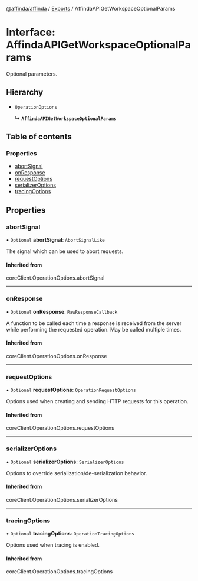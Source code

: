 [@affinda/affinda](../README.md) / [Exports](../modules.md) / AffindaAPIGetWorkspaceOptionalParams

# Interface: AffindaAPIGetWorkspaceOptionalParams

Optional parameters.

## Hierarchy

- `OperationOptions`

  ↳ **`AffindaAPIGetWorkspaceOptionalParams`**

## Table of contents

### Properties

- [abortSignal](AffindaAPIGetWorkspaceOptionalParams.md#abortsignal)
- [onResponse](AffindaAPIGetWorkspaceOptionalParams.md#onresponse)
- [requestOptions](AffindaAPIGetWorkspaceOptionalParams.md#requestoptions)
- [serializerOptions](AffindaAPIGetWorkspaceOptionalParams.md#serializeroptions)
- [tracingOptions](AffindaAPIGetWorkspaceOptionalParams.md#tracingoptions)

## Properties

### abortSignal

• `Optional` **abortSignal**: `AbortSignalLike`

The signal which can be used to abort requests.

#### Inherited from

coreClient.OperationOptions.abortSignal

___

### onResponse

• `Optional` **onResponse**: `RawResponseCallback`

A function to be called each time a response is received from the server
while performing the requested operation.
May be called multiple times.

#### Inherited from

coreClient.OperationOptions.onResponse

___

### requestOptions

• `Optional` **requestOptions**: `OperationRequestOptions`

Options used when creating and sending HTTP requests for this operation.

#### Inherited from

coreClient.OperationOptions.requestOptions

___

### serializerOptions

• `Optional` **serializerOptions**: `SerializerOptions`

Options to override serialization/de-serialization behavior.

#### Inherited from

coreClient.OperationOptions.serializerOptions

___

### tracingOptions

• `Optional` **tracingOptions**: `OperationTracingOptions`

Options used when tracing is enabled.

#### Inherited from

coreClient.OperationOptions.tracingOptions
